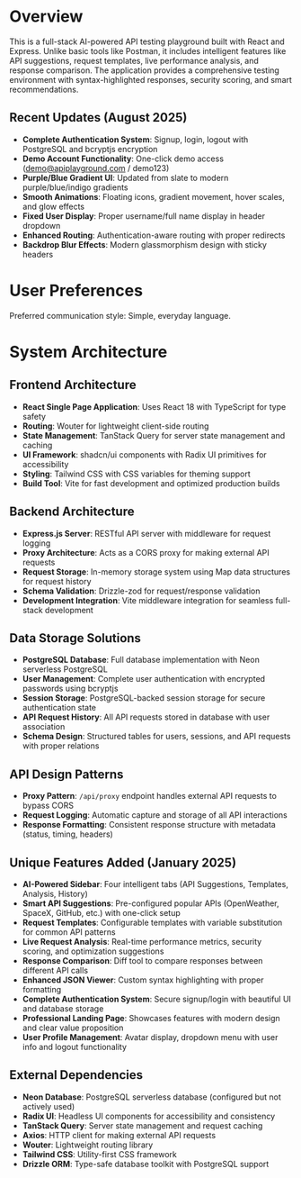 # Overview

This is a full-stack AI-powered API testing playground built with React and Express. Unlike basic tools like Postman, it includes intelligent features like API suggestions, request templates, live performance analysis, and response comparison. The application provides a comprehensive testing environment with syntax-highlighted responses, security scoring, and smart recommendations.

## Recent Updates (August 2025)
- **Complete Authentication System**: Signup, login, logout with PostgreSQL and bcryptjs encryption
- **Demo Account Functionality**: One-click demo access (demo@apiplayground.com / demo123)
- **Purple/Blue Gradient UI**: Updated from slate to modern purple/blue/indigo gradients
- **Smooth Animations**: Floating icons, gradient movement, hover scales, and glow effects
- **Fixed User Display**: Proper username/full name display in header dropdown
- **Enhanced Routing**: Authentication-aware routing with proper redirects
- **Backdrop Blur Effects**: Modern glassmorphism design with sticky headers

# User Preferences

Preferred communication style: Simple, everyday language.

# System Architecture

## Frontend Architecture
- **React Single Page Application**: Uses React 18 with TypeScript for type safety
- **Routing**: Wouter for lightweight client-side routing
- **State Management**: TanStack Query for server state management and caching
- **UI Framework**: shadcn/ui components with Radix UI primitives for accessibility
- **Styling**: Tailwind CSS with CSS variables for theming support
- **Build Tool**: Vite for fast development and optimized production builds

## Backend Architecture
- **Express.js Server**: RESTful API server with middleware for request logging
- **Proxy Architecture**: Acts as a CORS proxy for making external API requests
- **Request Storage**: In-memory storage system using Map data structures for request history
- **Schema Validation**: Drizzle-zod for request/response validation
- **Development Integration**: Vite middleware integration for seamless full-stack development

## Data Storage Solutions
- **PostgreSQL Database**: Full database implementation with Neon serverless PostgreSQL
- **User Management**: Complete user authentication with encrypted passwords using bcryptjs
- **Session Storage**: PostgreSQL-backed session storage for secure authentication state
- **API Request History**: All API requests stored in database with user association
- **Schema Design**: Structured tables for users, sessions, and API requests with proper relations

## API Design Patterns
- **Proxy Pattern**: `/api/proxy` endpoint handles external API requests to bypass CORS
- **Request Logging**: Automatic capture and storage of all API interactions
- **Response Formatting**: Consistent response structure with metadata (status, timing, headers)

## Unique Features Added (January 2025)
- **AI-Powered Sidebar**: Four intelligent tabs (API Suggestions, Templates, Analysis, History)
- **Smart API Suggestions**: Pre-configured popular APIs (OpenWeather, SpaceX, GitHub, etc.) with one-click setup
- **Request Templates**: Configurable templates with variable substitution for common API patterns
- **Live Request Analysis**: Real-time performance metrics, security scoring, and optimization suggestions
- **Response Comparison**: Diff tool to compare responses between different API calls
- **Enhanced JSON Viewer**: Custom syntax highlighting with proper formatting
- **Complete Authentication System**: Secure signup/login with beautiful UI and database storage
- **Professional Landing Page**: Showcases features with modern design and clear value proposition
- **User Profile Management**: Avatar display, dropdown menu with user info and logout functionality

## External Dependencies
- **Neon Database**: PostgreSQL serverless database (configured but not actively used)
- **Radix UI**: Headless UI components for accessibility and consistency
- **TanStack Query**: Server state management and request caching
- **Axios**: HTTP client for making external API requests
- **Wouter**: Lightweight routing library
- **Tailwind CSS**: Utility-first CSS framework
- **Drizzle ORM**: Type-safe database toolkit with PostgreSQL support